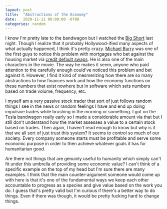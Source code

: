 ```yaml
---
layout: post
title:  "Abstractions of the Economy"
date:   2020-11-11 00:00:00 -0700
categories: random
---
```

I know I'm pretty late to the bandwagon but I watched the [Big Short][bs] last night. Though I realize that it probably Hollywood-ified many aspects of what actually happened, I think it's pretty crazy. [Michael Burry][mburry] was one of the first guys to notice this problem with mortgages who bet against the housing market via [credit default swaps][cdf]. He is also one of the main characters in the movie. The way he makes it seem, anyone who paid attention to the carefully enough could've noticed this problem and bet against it. However, I find it kind of mesmerizing how there are so many abstractions to how finances work and how the economy functions on these numbers that exist nowhere but in software which sets numbers based on trade volume, frequency, etc.

I myself am a very passive stock trader that sort of just follows random things I see in the news or random feelings I have and end up doing impulsive trades while brushing in the morning or something. I got on the Tesla bandwagon really early so I made a considerable amount via that but I still don't understand how the market assesses a value to a certain stock based on trades. Then again, I haven't read enough to know but why is it that we all sort of just trust this system? It seems to control so much of our society. Every company someone starts must be profitable and serve some economic purpose in order to then achieve whatever goals it has for humanitarian good.

Are there not things that are genuinly useful to humanity which simply can't fit under this umbrella of providing some economic value? I can't think of a specific example on the top of my head but I'm sure there are many examples. I think that the main counter-argument someone would come up with here is that it's one of the fundamental ways we keep each other accountable to progress as a species and give value based on the work you do. I guess that's pretty valid but I'm curious if there's a better way to do things. Even if there was though, it would be pretty fucking hard to change things.

[bs]: https://en.wikipedia.org/wiki/The_Big_Short_(film)
[mburry]: https://en.wikipedia.org/wiki/Michael_Burry
[cdf]: https://en.wikipedia.org/wiki/Credit_default_swap